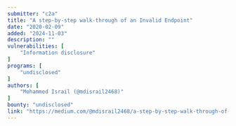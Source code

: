 ```yaml
---
submitter: "c2a"
title: "A step-by-step walk-through of an Invalid Endpoint"
date: "2020-02-09"
added: "2024-11-03"
description: ""
vulnerabilities: [
    "Information disclosure"
]
programs: [
    "undisclosed"
]
authors: [
    "Mohammed Israil (@mdisrail2468)"
]
bounty: "undisclosed"
link: "https://medium.com/@mdisrail2468/a-step-by-step-walk-through-of-an-invalid-endpoint-acfbdc84b209"
---
```




